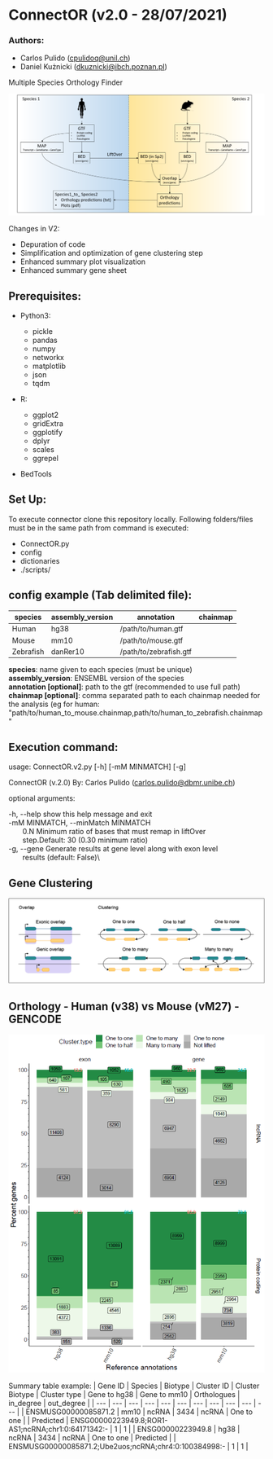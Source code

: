 # ConnectOR (v2.0 - 28/07/2021)

### Authors:
- Carlos Pulido (cpulidoq@unil.ch)
- Daniel Kużnicki (dkuznicki@ibch.poznan.pl)

Multiple Species Orthology Finder

![Image not available](https://raw.githubusercontent.com/Carlospq/ConnectOR/master/raw/ConnectOR.png "ConnectOR summary")

Changes in V2:
* Depuration of code
* Simplification and optimization of gene clustering step
* Enhanced summary plot visualization
* Enhanced summary gene sheet

## Prerequisites:
- Python3:
  * pickle
  * pandas
  * numpy
  * networkx
  * matplotlib
  * json
  * tqdm
 
- R:
  * ggplot2
  * gridExtra
  * ggplotify
  * dplyr
  * scales
  * ggrepel
  
- BedTools

## Set Up:
To execute connector clone this repository locally.
Following folders/files must be in the same path from command is executed:
  - ConnectOR.py
  - config
  - dictionaries
  - ./scripts/
 
## config example (Tab delimited file):
| species | assembly_version |annotation | chainmap |
| --- | --- | --- | --- |
| Human | hg38 | /path/to/human.gtf |  |
| Mouse	| mm10	| /path/to/mouse.gtf |  |
| Zebrafish | danRer10 | /path/to/zebrafish.gtf |  |

   **species**: name given to each species (must be unique)  
   **assembly_version**: ENSEMBL version of the species  
   **annotation [optional]**: path to the gtf (recommended to use full path)  
   **chainmap [optional]**: comma separated path to each chainmap needed for the analysis (eg for human: "path/to/human_to_mouse.chainmap,path/to/human_to_zebrafish.chainmap"  

## Execution command:
usage: ConnectOR.v2.py [-h] [-mM MINMATCH] [-g]

ConnectOR (v.2.0)
By: Carlos Pulido (carlos.pulido@dbmr.unibe.ch)

optional arguments:

  -h, --help            show this help message and exit\
 -mM MINMATCH, --minMatch MINMATCH\
&nbsp;&nbsp;&nbsp;&nbsp;&nbsp;&nbsp;                        0.N Minimum ratio of bases that must remap in liftOver\
&nbsp;&nbsp;&nbsp;&nbsp;&nbsp;&nbsp;                        step.Default: 30 (0.30 minimum ratio)\
 -g, --gene            Generate results at gene level along with exon level\
&nbsp;&nbsp;&nbsp;&nbsp;&nbsp;&nbsp;                        results (default: False)\
  
## Gene Clustering 
![Image not available](https://raw.githubusercontent.com/Carlospq/ConnectOR/master/raw/Clustering.png "ConnectOR summary")

## Orthology - Human (v38) vs Mouse (vM27) - GENCODE
![Image not available](https://raw.githubusercontent.com/Carlospq/ConnectOR/master/raw/GENCODE_hg38_mm10.png "ConnectOR summary")

Summary table example:
| Gene ID | Species | Biotype | Cluster ID | Cluster Biotype | Cluster type | Gene to hg38 | Gene to mm10 | Orthologues | in_degree | out_degree |
| ---     | ---     | ---     | ---        | ---             | ---          | ---          | ---          | ---         | ---       | ---        |
| ENSMUSG00000085871.2 | mm10 | ncRNA | 3434 | ncRNA | One to one |  | Predicted | ENSG00000223949.8;ROR1-AS1;ncRNA;chr1:0:64171342:- | 1 | 1 |
| ENSG00000223949.8 | hg38 | ncRNA | 3434 | ncRNA | One to one | Predicted |  | ENSMUSG00000085871.2;Ube2uos;ncRNA;chr4:0:100384998:- | 1 | 1 |
